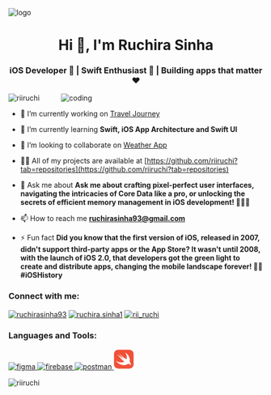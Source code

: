 ![logo](https://godigiworld.com/wp-content/uploads/2021/04/iOS_App.gif)
<h1 align="center">Hi 👋, I'm Ruchira Sinha</h1>
<h3 align="center">iOS Developer 📱 | Swift Enthusiast 🚀 | Building apps that matter ❤️</h3>
<img align="right" alt="coding" width="400" src="https://d540vms5r2s2d.cloudfront.net/mad/uploads/mad_blog_5d8c6c86cdb001569483910.gif">
<p align="left"> <img src="https://komarev.com/ghpvc/?username=riiruchi&label=Profile%20views&color=0e75b6&style=flat" alt="riiruchi" /> </p>

- 🔭 I’m currently working on [Travel Journey](https://github.com/riiruchi/Travel-Journey)

- 🌱 I’m currently learning **Swift, iOS App Architecture and Swift UI**

- 👯 I’m looking to collaborate on [Weather App](https://github.com/riiruchi/Weather-App)

- 👨‍💻 All of my projects are available at [https://github.com/riiruchi?tab=repositories](https://github.com/riiruchi?tab=repositories)

- 💬 Ask me about **Ask me about crafting pixel-perfect user interfaces, navigating the intricacies of Core Data like a pro, or unlocking the secrets of efficient memory management in iOS development! 📱💡🚀**

- 📫 How to reach me **ruchirasinha93@gmail.com**

- ⚡ Fun fact **Did you know that the first version of iOS, released in 2007, didn't support third-party apps or the App Store? It wasn't until 2008, with the launch of iOS 2.0, that developers got the green light to create and distribute apps, changing the mobile landscape forever! 📱✨ #iOSHistory**

<h3 align="left">Connect with me:</h3>
<p align="left">
<a href="https://linkedin.com/in/ruchirasinha93" target="blank"><img align="center" src="https://raw.githubusercontent.com/rahuldkjain/github-profile-readme-generator/master/src/images/icons/Social/linked-in-alt.svg" alt="ruchirasinha93" height="30" width="40" /></a>
<a href="https://fb.com/ruchira.sinha1" target="blank"><img align="center" src="https://raw.githubusercontent.com/rahuldkjain/github-profile-readme-generator/master/src/images/icons/Social/facebook.svg" alt="ruchira.sinha1" height="30" width="40" /></a>
<a href="https://instagram.com/rii_ruchi" target="blank"><img align="center" src="https://raw.githubusercontent.com/rahuldkjain/github-profile-readme-generator/master/src/images/icons/Social/instagram.svg" alt="rii_ruchi" height="30" width="40" /></a>
</p>

<h3 align="left">Languages and Tools:</h3>
<p align="left"><a href="https://www.figma.com/" target="_blank" rel="noreferrer"> <img src="https://www.vectorlogo.zone/logos/figma/figma-icon.svg" alt="figma" width="40" height="40"/> </a> <a href="https://firebase.google.com/" target="_blank" rel="noreferrer"> <img src="https://www.vectorlogo.zone/logos/firebase/firebase-icon.svg" alt="firebase" width="40" height="40"/> </a> <a href="https://postman.com" target="_blank" rel="noreferrer"> <img src="https://www.vectorlogo.zone/logos/getpostman/getpostman-icon.svg" alt="postman" width="40" height="40"/> </a> <a href="https://developer.apple.com/swift/" target="_blank" rel="noreferrer"> <img src="https://raw.githubusercontent.com/devicons/devicon/master/icons/swift/swift-original.svg" alt="swift" width="40" height="40"/> </a> </p>

<p><img align="center" src="https://github-readme-stats.vercel.app/api/top-langs?username=riiruchi&show_icons=true&locale=en&layout=compact" alt="riiruchi" /></p>
